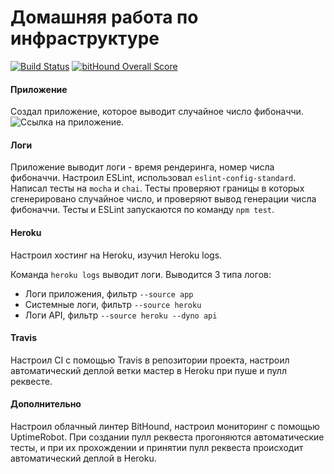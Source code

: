 # Домашняя работа по инфраструктуре

[![Build Status](https://travis-ci.org/Ellaylone/htask6.svg?branch=master)](https://travis-ci.org/Ellaylone/htask6)
[![bitHound Overall Score](https://www.bithound.io/github/Ellaylone/htask6/badges/score.svg)](https://www.bithound.io/github/Ellaylone/htask6)

#### Приложение

Создал приложение, которое выводит случайное число фибоначчи. ![Ссылка на приложение](https://immense-bayou-36533.herokuapp.com/).

#### Логи

Приложение выводит логи - время рендеринга, номер числа фибоначчи. Настроил ESLint, использовал `eslint-config-standard`. Написал тесты на `mocha` и `chai`. Тесты проверяют границы в которых сгенерировано случайное число, и проверяют вывод генерации числа фибоначчи. Тесты и ESLint запускаются по команду `npm test`.

#### Heroku

Настроил хостинг на Heroku, изучил Heroku logs.

Команда `heroku logs` выводит логи. Выводится 3 типа логов:
* Логи приложения, фильтр `--source app`
* Системные логи, фильтр `--source heroku`
* Логи API, фильтр `--source heroku --dyno api`

#### Travis

Настроил CI с помощью Travis в репозитории проекта, настроил автоматический деплой ветки мастер в Heroku при пуше и пулл реквесте.

#### Дополнительно

Настроил облачный линтер BitHound, настроил мониторинг с помощью UptimeRobot. При создании пулл реквеста прогоняются автоматические тесты, и при их прохождении и принятии пулл реквеста происходит автоматический деплой в Heroku.
